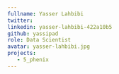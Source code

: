 ```yaml
---
fullname: Yasser Lahbibi
twitter: 
linkedin: yasser-lahbibi-422a10b5
github: yassipad
role: Data Scientist
avatar: yasser-lahbibi.jpg
projects:
   - 5_phenix
---
```

